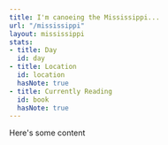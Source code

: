 ```yaml
---
title: I'm canoeing the Mississippi...
url: "/mississippi"
layout: mississippi
stats:
- title: Day
  id: day
- title: Location
  id: location
  hasNote: true
- title: Currently Reading
  id: book
  hasNote: true
---
```


Here's some content